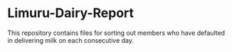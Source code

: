 # Limuru-Dairy-Report
This repository contains files for sorting out members who have defaulted in delivering milk on each consecutive day.
